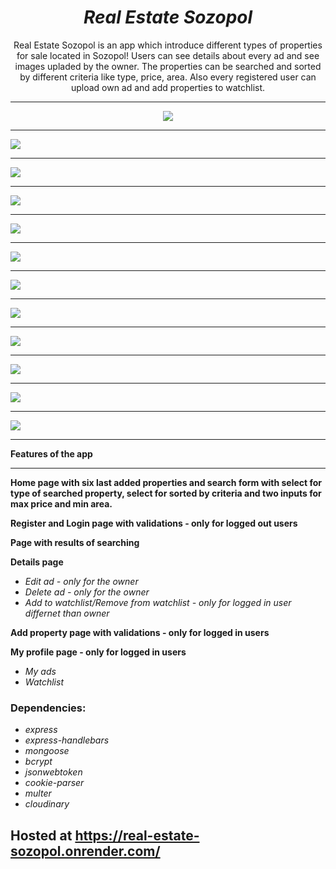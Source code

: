 ﻿<h1 align="center"><i>Real Estate Sozopol</i></h1>

<p align="center"> Real Estate Sozopol is an app which introduce different types of properties for sale located in Sozopol! Users can see details about every ad and see images upladed by the owner. The properties can be searched and sorted by different criteria like type, price, area.
Also every registered user can upload own ad and add properties to watchlist.
<hr/>

<p align="center">
    <img src="./screenshots/homeP1.png"/>
    <hr/>
    <img src="./screenshots/homeP2.png"/>
    <hr/>
    <img src="./screenshots/homeP3.png"/>
    <hr/>
    <img src="./screenshots/userHome.png"/>
    <hr/>
    <img src="./screenshots/found.png"/>
    <hr/>
    <img src="./screenshots/detailsP.png"/>
    <hr/>
    <img src="./screenshots/favo.png"/>
    <hr/>
    <img src="./screenshots/add.png"/>
    <hr/>
    <img src="./screenshots/delete.png"/>
    <hr/>
    <img src="./screenshots/homeM.png"/>
    <hr/>
    <img src="./screenshots/detailsM.png"/>
    <hr/>
    <img src="./screenshots/foundM.png"/>
    <hr/>
<p>

**Features of the app**

<hr/>

<b>Home page with six last added properties and search form with select for type of searched property, select for sorted by criteria and two inputs for max price and min area.</b>

<b>Register and Login page with validations - only for logged out users</b>

<b>Page with results of searching</b>

<b>Details page</b>

- <i>Edit ad - only for the owner</i>
- <i>Delete ad - only for the owner</i>
- <i>Add to watchlist/Remove from watchlist - only for logged in user differnet than owner</i>

<b>Add property page with validations - only for logged in users</b>

<b>My profile page - only for logged in users</b>

- <i>My ads</i>
- <i>Watchlist</i>

<h3>Dependencies:</h3>

- <i>express</i>
- <i>express-handlebars</i>
- <i>mongoose</i>
- <i>bcrypt</i>
- <i>jsonwebtoken</i>
- <i>cookie-parser</i>
- <i>multer</i>
- <i>cloudinary</i>

<h2>Hosted at <a href="https://real-estate-sozopol.onrender.com/"/>https://real-estate-sozopol.onrender.com/</h2>
